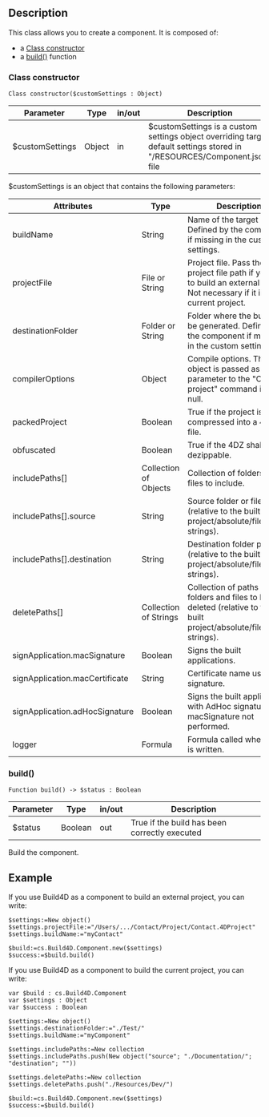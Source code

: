 <!-- Type your summary here -->
## Description

This class allows you to create a component. It is composed of:

* a [Class constructor](#class-constructor)
* a [build()](#build) function

### Class constructor

```4D
Class constructor($customSettings : Object)
```
| Parameter | Type | in/out | Description |
|---|---|---|---|
| $customSettings | Object | in | $customSettings is a custom settings object overriding target default settings stored in "/RESOURCES/Component.json" file |

$customSettings is an object that contains the following parameters:

| Attributes | Type | Description |
|---|---|---|        
|buildName | String | Name of the target build. Defined by the component if missing in the custom settings.|
|projectFile | File or String | Project file. Pass the project file path if you want to build an external project. Not necessary if it is a current project.|
|destinationFolder | Folder or String | Folder where the build will be generated. Defined by the component if missing in the custom settings.|
|compilerOptions | Object | Compile options. The object is passed as parameter to the "Compile project" command if is not null.|
|packedProject | Boolean | True if the project is compressed into a 4DZ file.|
|obfuscated | Boolean | True if the 4DZ shall not be dezippable.|
|includePaths[] | Collection of Objects | Collection of folders and files to include.|
|includePaths[].source | String | Source folder or file path (relative to the built project/absolute/filesystem strings).|
|includePaths[].destination | String | Destination folder path (relative to the built project/absolute/filesystem strings).|
|deletePaths[] | Collection of Strings | Collection of paths to folders and files to be deleted (relative to the built project/absolute/filesystem strings).|
|signApplication.macSignature | Boolean | Signs the built applications.|
|signApplication.macCertificate | String | Certificate name used  for signature.|
|signApplication.adHocSignature | Boolean | Signs the built applications with AdHoc signature if macSignature not performed.|
|logger | Formula | Formula called when a log is written.|

### build()

```4D
Function build() -> $status : Boolean
```
| Parameter | Type | in/out | Description |
|---|---|---|---|
| $status | Boolean | out | True if the build has been correctly executed|

Build the component.

## Example

If you use Build4D as a component to build an external project, you can write: 

```4D
$settings:=New object()
$settings.projectFile:="/Users/.../Contact/Project/Contact.4DProject"
$settings.buildName:="myContact"

$build:=cs.Build4D.Component.new($settings)
$success:=$build.build()
```

If you use Build4D as a component to build the current project, you can write:

```4D
var $build : cs.Build4D.Component
var $settings : Object
var $success : Boolean

$settings:=New object()
$settings.destinationFolder:="./Test/"
$settings.buildName:="myComponent"

$settings.includePaths:=New collection
$settings.includePaths.push(New object("source"; "./Documentation/"; "destination"; ""))

$settings.deletePaths:=New collection
$settings.deletePaths.push("./Resources/Dev/")

$build:=cs.Build4D.Component.new($settings)
$success:=$build.build()
```
